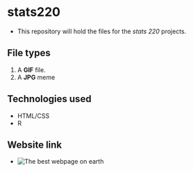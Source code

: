 # stats220

- This repository will hold the files for the *stats 220* projects.

## File types
1. A **GIF** file.
2. A **JPG** meme

## Technologies used
- HTML/CSS
- R
## Website link
- ![The best webpage on earth](https://huss535.github.io/stats220)
